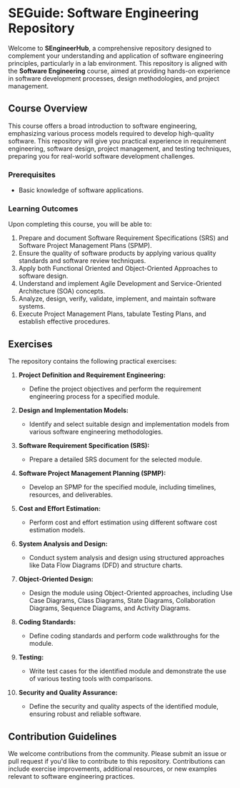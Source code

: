 # SEGuide: Software Engineering Repository

Welcome to **SEngineerHub**, a comprehensive repository designed to complement your understanding and application of software engineering principles, particularly in a lab environment. This repository is aligned with the **Software Engineering** course, aimed at providing hands-on experience in software development processes, design methodologies, and project management.

## Course Overview

This course offers a broad introduction to software engineering, emphasizing various process models required to develop high-quality software. This repository will give you practical experience in requirement engineering, software design, project management, and testing techniques, preparing you for real-world software development challenges.

### Prerequisites
- Basic knowledge of software applications.

### Learning Outcomes
Upon completing this course, you will be able to:
1. Prepare and document Software Requirement Specifications (SRS) and Software Project Management Plans (SPMP).
2. Ensure the quality of software products by applying various quality standards and software review techniques.
3. Apply both Functional Oriented and Object-Oriented Approaches to software design.
4. Understand and implement Agile Development and Service-Oriented Architecture (SOA) concepts.
5. Analyze, design, verify, validate, implement, and maintain software systems.
6. Execute Project Management Plans, tabulate Testing Plans, and establish effective procedures.

## Exercises

The repository contains the following practical exercises:

1. **Project Definition and Requirement Engineering:**
   - Define the project objectives and perform the requirement engineering process for a specified module.

2. **Design and Implementation Models:**
   - Identify and select suitable design and implementation models from various software engineering methodologies.

3. **Software Requirement Specification (SRS):**
   - Prepare a detailed SRS document for the selected module.

4. **Software Project Management Planning (SPMP):**
   - Develop an SPMP for the specified module, including timelines, resources, and deliverables.

5. **Cost and Effort Estimation:**
   - Perform cost and effort estimation using different software cost estimation models.

6. **System Analysis and Design:**
   - Conduct system analysis and design using structured approaches like Data Flow Diagrams (DFD) and structure charts.

7. **Object-Oriented Design:**
   - Design the module using Object-Oriented approaches, including Use Case Diagrams, Class Diagrams, State Diagrams, Collaboration Diagrams, Sequence Diagrams, and Activity Diagrams.

8. **Coding Standards:**
   - Define coding standards and perform code walkthroughs for the module.

9. **Testing:**
   - Write test cases for the identified module and demonstrate the use of various testing tools with comparisons.

10. **Security and Quality Assurance:**
    - Define the security and quality aspects of the identified module, ensuring robust and reliable software.

## Contribution Guidelines

We welcome contributions from the community. Please submit an issue or pull request if you'd like to contribute to this repository. Contributions can include exercise improvements, additional resources, or new examples relevant to software engineering practices.
